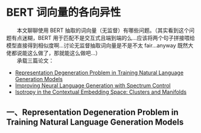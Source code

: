 # BERT 词向量的各向异性
&emsp;&emsp;本文聊聊使用 BERT 抽取的词向量（无监督）有哪些问题。（其实看到这个问题有点迷糊，BERT 用于匹配不是交互式且端到端的么...应该将两个句子拼接喂给模型直接得到相似度啊...讨论无监督抽取词向量是不是不太 fair...anyway 既然大佬都说能这么做了，那就能这么做吧...）  
&emsp;&emsp;承载三篇论文：
* [Representation Degeneration Problem in Training Natural Language Generation Models](https://github.com/HJHGJGHHG/NLPPapers/blob/main/%E6%96%87%E6%9C%AC%E8%A1%A8%E7%A4%BA%EF%BC%88Sentence%20Embedding%EF%BC%89/Analysis/BERT%E8%AF%8D%E5%90%91%E9%87%8F%E5%90%84%E5%90%91%E5%BC%82%E6%80%A7/Representation%20Degeneration%20Problem%20in%20Training%20Natural%20Language%20Generation%20Models.pdf)
* [Improving Neural Language Generation with Spectrum Control](https://github.com/HJHGJGHHG/NLPPapers/blob/main/%E6%96%87%E6%9C%AC%E8%A1%A8%E7%A4%BA%EF%BC%88Sentence%20Embedding%EF%BC%89/Analysis/BERT%E8%AF%8D%E5%90%91%E9%87%8F%E5%90%84%E5%90%91%E5%BC%82%E6%80%A7/Improving%20Neural%20Language%20Generation%20with%20Spectrum%20Control.pdf)
* [Isotropy in the Contextual Embedding Space: Clusters and Manifolds]()
## 一、Representation Degeneration Problem in Training Natural Language Generation Models